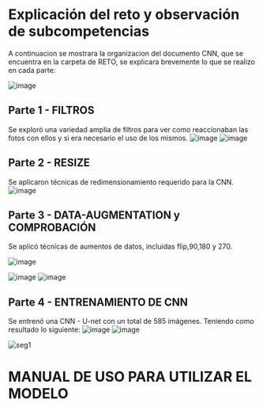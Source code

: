 # Explicación del reto y observación de subcompetencias

A continuacion se mostrara la organizacion del documento CNN, que se encuentra en la carpeta de RETO, se explicara brevemente lo que se realizo en cada parte:

![image](https://github.com/user-attachments/assets/0a96eeee-d891-4b3a-a95e-97a5a7bf4f33)

## Parte 1 - FILTROS

Se exploró una variedad amplia de filtros para ver como reaccionaban las fotos con ellos y si era necesario el uso de los mismos.
![image](https://github.com/user-attachments/assets/8454e8e0-ba08-419c-8ae3-a55733cc6be3)
![image](https://github.com/user-attachments/assets/be5c38c0-a89f-4529-88e7-f167857bcb22)

## Parte 2 - RESIZE

Se aplicaron técnicas de redimensionamiento requerido para la CNN.
![image](https://github.com/user-attachments/assets/f6eece40-f99d-406c-b074-1b135fb6327b)

## Parte 3 - DATA-AUGMENTATION y COMPROBACIÓN

Se aplicó técnicas de aumentos de datos, incluidas flip,90,180 y 270.

![image](https://github.com/user-attachments/assets/2cfe9979-0b55-47fb-8cf0-9da1a60e6938)

![image](https://github.com/user-attachments/assets/dc3ae658-2c1c-4918-9a7e-454937fef116)
![image](https://github.com/user-attachments/assets/f0043382-afb1-4b98-a58d-d13619a2e86c)


## Parte 4 - ENTRENAMIENTO DE CNN

Se entrenó una CNN - U-net con un total de 585 imágenes. Teniendo como resultado lo siguiente: 
![image](https://github.com/user-attachments/assets/c8519d93-c0b8-40e4-9f34-645b158a91ae)
![image](https://github.com/user-attachments/assets/10e95305-6372-4a7d-b4e3-27005cb328e5)

![seg1](https://github.com/user-attachments/assets/e404d16f-5cf5-4868-89c0-61d943cb0282)


# MANUAL DE USO PARA UTILIZAR EL MODELO
